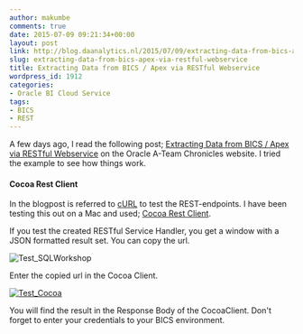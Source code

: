```yaml
---
author: makumbe
comments: true
date: 2015-07-09 09:21:34+00:00
layout: post
link: http://blog.daanalytics.nl/2015/07/09/extracting-data-from-bics-apex-via-restful-webservice/
slug: extracting-data-from-bics-apex-via-restful-webservice
title: Extracting Data from BICS / Apex via RESTful Webservice
wordpress_id: 1912
categories:
- Oracle BI Cloud Service
tags:
- BICS
- REST
---
```


A few days ago, I read the following post; [Extracting Data from BICS / Apex via RESTful Webservice](http://www.ateam-oracle.com/extracting-data-from-bics-apex-via-restful-webservice/) on the Oracle A-Team Chronicles website. I tried the example to see how things work.


#### Cocoa Rest Client


In the blogpost is referred to [cURL](http://curl.haxx.se) to test the REST-endpoints. I have been testing this out on a Mac and used; [Cocoa Rest Client](https://code.google.com/p/cocoa-rest-client/).

If you test the created RESTful Service Handler, you get a window with a JSON formatted result set. You can copy the url.

![Test_SQLWorkshop](https://obibb.files.wordpress.com/2015/07/test_sqlworkshop.png?w=680)

Enter the copied url in the Cocoa Client.

[![Test_Cocoa](https://obibb.files.wordpress.com/2015/07/test_cocoa.png?w=680)](https://obibb.files.wordpress.com/2015/07/test_cocoa.png)

You will find the result in the Response Body of the CocoaClient. Don't forget to enter your credentials to your BICS environment.
